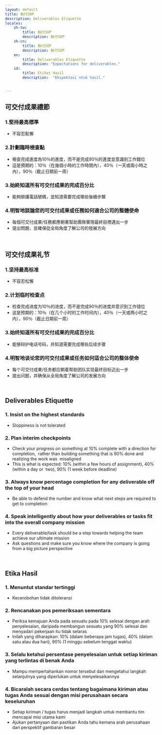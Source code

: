 ```yaml
---
layout: default
title: 執行SOP
description: Deliverables Etiquette
locales:
    zh-tw:
        title: 執行SOP
        description: 執行SOP
    zh-cn:
        title: 執行SOP
        description: 執行SOP
    en:
        title: Deliverables Etiquette
        description: "Expectations for deliverables."
    id:
        title: Etiket Hasil
        description:  "Ekspektasi ntuk hasil."


---
```


<a name="zh-tw"></a>

## 可交付成果禮節

### 1.堅持最高標準
* 不容忍鬆懈

### 2.計劃臨時檢查點
* 檢查完成進度為10％的進度，而不是完成90％的進度並意識到工作錯位
* 這是預期的：10％（在幾個小時的工作時間內），40％（一天或兩小時之內），90％（截止日期前一周）

### 3.始終知道所有可交付成果的完成百分比
* 能夠辯護電話號碼，並知道需要完成哪些後續步驟

### 4.明智地談論您的可交付成果或任務如何適合公司的整體使命
* 每個可交付成果/任務都應朝著幫助團隊實現最終目標邁出一步
* 提出問題，並確保從全局角度了解公司的發展方向

<br>

<a name="zh-cn"></a>

## 可交付成果礼节

### 1.坚持最高标准
* 不容忍松懈

### 2.计划临时检查点
* 检查完成进度为10％的进度，而不是完成90％的进度并意识到工作错位
* 这是预期的：10％（在几个小时的工作时间内），40％（一天或两小时之内），90％（截止日期前一周）

### 3.始终知道所有可交付成果的完成百分比
* 能够辩护电话号码，并知道需要完成哪些后续步骤

### 4.明智地谈论您的可交付成果或任务如何适合公司的整体使命
* 每个可交付成果/任务都应朝着帮助团队实现最终目标迈出一步
* 提出问题，并确保从全局角度了解公司的发展方向

<br>

<a name="en"></a>

## Deliverables Etiquette

### 1. Insist on the highest standards 
* Sloppiness is not tolerated

### 2. Plan interim checkpoints
* Check your progress on something at 10% complete with a direction for completion,  rather than building something that is 90% done and realizing the work was  misaligned  
* This is what is expected: 10% (within a few hours of assignment), 40% (within a day or  two), 90% (1 week before deadline)  

### 3. Always know percentage completion for any deliverable off the top of your head  
* Be able to defend the number and know what next steps are required to get to completion

### 4. Speak intelligently about how your deliverables or tasks fit into the overall company mission
* Every deliverable/task should be a step towards helping the team achieve our ultimate mission
* Ask questions and make sure you know where the company is going from a big picture perspective  

<br>

<a name="id"></a>

## Etika Hasil

### 1. Menuntut standar tertinggi
* Kecerobohan tidak ditoleransi

### 2. Rencanakan pos pemeriksaan sementara
* Periksa kemajuan Anda pada sesuatu pada 10% selesai dengan arah penyelesaian, daripada membangun sesuatu yang 90% selesai dan menyadari pekerjaan itu tidak selaras
* Inilah yang diharapkan: 10% (dalam beberapa jam tugas), 40% (dalam satu atau dua hari), 90% (1 minggu sebelum tenggat waktu)

### 3. Selalu ketahui persentase penyelesaian untuk setiap kiriman yang terlintas di benak Anda
* Mampu mempertahankan nomor tersebut dan mengetahui langkah selanjutnya yang diperlukan untuk menyelesaikannya

### 4. Bicaralah secara cerdas tentang bagaimana kiriman atau tugas Anda sesuai dengan misi perusahaan secara keseluruhan
* Setiap kiriman / tugas harus menjadi langkah untuk membantu tim mencapai misi utama kami
* Ajukan pertanyaan dan pastikan Anda tahu kemana arah perusahaan dari perspektif gambaran besar